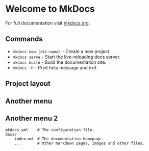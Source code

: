 # Welcome to MkDocs

For full documentation visit [mkdocs.org](https://www.mkdocs.org).

## Commands

* `mkdocs new [dir-name]` - Create a new project.
* `mkdocs serve` - Start the live-reloading docs server.
* `mkdocs build` - Build the documentation site.
* `mkdocs -h` - Print help message and exit.

## Project layout
## Another menu
## Another menu 2

    mkdocs.yml    # The configuration file.
    docs/
        index.md  # The documentation homepage.
        ...       # Other markdown pages, images and other files.
